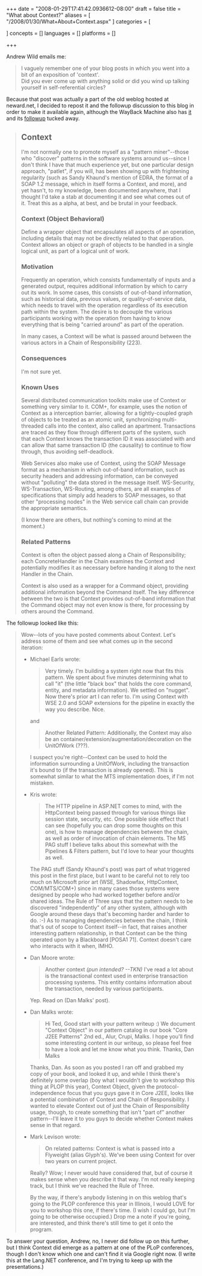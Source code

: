 +++
date = "2008-01-29T17:41:42.0936612-08:00"
draft = false
title = "What about Context?"
aliases = [
	"/2008/01/30/What+About+Context.aspx"
]
categories = [
	
]
concepts = []
languages = []
platforms = []
 
+++
<p>Andrew Wild emails me:  <blockquote> <p>I vaguely remember one of your blog posts in which you went into a bit of an exposition of 'context'. <br>Did you ever come up with anything solid or did you wind up talking yourself in self-referential circles? </p></blockquote> <p>Because that post was actually a part of the old weblog hosted at neward.net, I decided to repost it and the followup discussion to this blog in order to make it available again, although the WayBack Machine also has <a href="http://web.archive.org/web/20040824184000/http://www.neward.net/ted/weblog/index.jsp?date=20040823">it</a> and its <a href="http://web.archive.org/web/20041010214204/www.neward.net/ted/weblog/index.jsp?date=20040825">followup</a> tucked away.  <blockquote> <h2>Context</h2> <p>I'm not normally one to promote myself as a "pattern miner"--those who "discover" patterns in the software systems around us--since I don't think I have that much experience yet, but one particular design approach, "patlet", if you will, has been showing up with frightening regularity (such as Sandy Khaund's mention of EDRA, the format of a SOAP 1.2 message, which in itself forms a Context, and more), and yet hasn't, to my knowledge, been documented anywhere, that I thought I'd take a stab at documenting it and see what comes out of it. Treat this as a alpha, at best, and be brutal in your feedback.<br> <h3>Context (Object Behavioral)</h3> <p>Define a wrapper object that encapsulates all aspects of an operation, including details that may not be directly related to that operation. Context allows an object or graph of objects to be handled in a single logical unit, as part of a logical unit of work.<br> <h3>Motivation</h3> <p>Frequently an operation, which consists fundamentally of inputs and a generated output, requires additional information by which to carry out its work. In some cases, this consists of out-of-band information, such as historical data, previous values, or quality-of-service data, which needs to travel with the operation regardless of its execution path within the system. The desire is to decouple the various participants working with the operation from having to know everything that is being "carried around" as part of the operation.  <p>In many cases, a Context will be what is passed around between the various actors in a Chain of Responsibility (223).<br> <h3>Consequences</h3> <p>I'm not sure yet.<br> <h3>Known Uses</h3> <p>Several distributed communication toolkits make use of Context or something very similar to it. COM+, for example, uses the notion of Context as a interception barrier, allowing for a tightly-coupled graph of objects to be treated as an atomic unit, synchronizing multi-threaded calls into the context, also called an apartment. Transactions are traced as they flow through different parts of the system, such that each Context knows the transaction ID it was associated with and can allow that same transaction ID (the causality) to continue to flow through, thus avoiding self-deadlock.  <p>Web Services also make use of Context, using the SOAP Message format as a mechanism in which out-of-band information, such as security headers and addressing information, can be conveyed without "polluting" the data stored in the message itself. WS-Security, WS-Transaction, WS-Routing, among others, are all examples of specifications that simply add headers to SOAP messages, so that other "processing nodes" in the Web service call chain can provide the appropriate semantics.  <p>(I know there are others, but nothing's coming to mind at the moment.)<br> <h3>Related Patterns</h3> <p>Context is often the object passed along a Chain of Responsibility; each ConcreteHandler in the Chain examines the Context and potentially modifies it as necessary before handing it along to the next Handler in the Chain.  <p>Context is also used as a wrapper for a Command object, providing additional information beyond the Command itself. The key difference between the two is that Context provides out-of-band information that the Command object may not even know is there, for processing by others around the Command. </p></blockquote> <p>The followup looked like this:  <blockquote> <p>Wow--lots of you have posted comments about Context. Let's address some of them and see what comes up in the second iteration:  <ul> <li> <p>Michael Earls wrote:  <blockquote>Very timely. I'm building a system right now that fits this pattern. We spent about five minutes determining what to call "it" (the little "black box" that holds the core command, entity, and metadata information). We settled on "nugget". Now there's prior art I can refer to. I'm using Context with WSE 2.0 and SOAP extensions for the pipeline in exactly the way you describe. Nice.</blockquote>and  <blockquote>Another Related Pattern: Additionally, the Context may also be an container/extension/augmentation/decoration on the UnitOfWork (???).</blockquote>I suspect you're right--Context can be used to hold the information surrounding a UnitOfWork, including the transaction it's bound to (if the transaction is already opened). This is somewhat similar to what the MTS implementation does, if I'm not mistaken. <p></p> <li> <p>Kris wrote:  <blockquote>The HTTP pipeline in ASP.NET comes to mind, with the HttpContext being passed through for various things like session state, security, etc. One possible side effect that I can see (hopefully you can drop some thoughts on this one), is how to manage dependencies between the chain, as well as order of invocation of chain elements. The MS PAG stuff I believe talks about this somewhat with the Pipelines &amp; Filters pattern, but I'd love to hear your thoughts as well.</blockquote>The PAG stuff (Sandy Khaund's post) was part of what triggered this post in the first place, but I want to be careful not to rely too much on Microsoft prior art (WSE, Shadowfax, HttpContext, COM/MTS/COM+) since in many cases those systems were designed by people who had worked together before and/or shared ideas. The Rule of Three says that the pattern needs to be discovered "independently" of any other system, although with Google around these days that's becoming harder and harder to do. :-) As to managing dependencies between the chain, I think that's out of scope to Context itself--in fact, that raises another interesting pattern relationship, in that Context can be the thing operated upon by a Blackboard [POSA1 71]. Context doesn't care who interacts with it when, IMHO. <p></p> <li> <p>Dan Moore wrote:  <blockquote>Another context <i>(pun intended? --TKN)</i> I've read a lot about is the transactional context used in enterprise transaction processing systems. This entity contains information about the transaction, needed by various participants.</blockquote>Yep. Read on (Dan Malks' post). <p></p> <li> <p>Dan Malks wrote:  <blockquote>Hi Ted, Good start with your pattern writeup :) We document "Context Object" in our pattern catalog in our book "Core J2EE Patterns" 2nd ed., Alur, Crupi, Malks. I hope you'll find some interesting content in our writeup, so please feel free to have a look and let me know what you think. Thanks, Dan Malks</blockquote>Thanks, Dan. As soon as you posted I ran off and grabbed my copy of your book, and looked it up, and while I think there's definitely some overlap (boy what I wouldn't give to workshop this thing at PLOP this year), Context Object, given the protocol-independence focus that you guys gave it in Core J2EE, looks like a potential combination of Context and Chain of Responsibility. I wanted to elevate Context out of just the Chain of Responsibility usage, though, to create something that isn't "part of" another pattern--I'll leave it to you guys to decide whether Context makes sense in that regard. <p></p> <li> <p>Mark Levison wrote:  <blockquote>On related patterns: Context is what is passed into a Flyweight (alias Glyph's). We've been using Context for over two years on current project.</blockquote>Really? Wow; I never would have considered that, but of course it makes sense when you describe it that way. I'm not really keeping track, but I think we've reached the Rule of Three. <p></p> <p>By the way, if there's anybody listening in on this weblog that's going to the PLOP conference this year in Illinois, I would LOVE for you to workshop this one, if there's time. (I wish I could go, but I'm going to be otherwise occupied.) Drop me a note if you're going, are interested, and think there's still time to get it onto the program. </p></li></ul></blockquote> <p>To answer your question, Andrew, no, I never did follow up on this further, but I think Context did emerge as a pattern at one of the PLoP conferences, though I don't know which one and can't find it via Google right now. (I write this at the Lang.NET conference, and I'm trying to keep up with the presentations.)</p>
 
